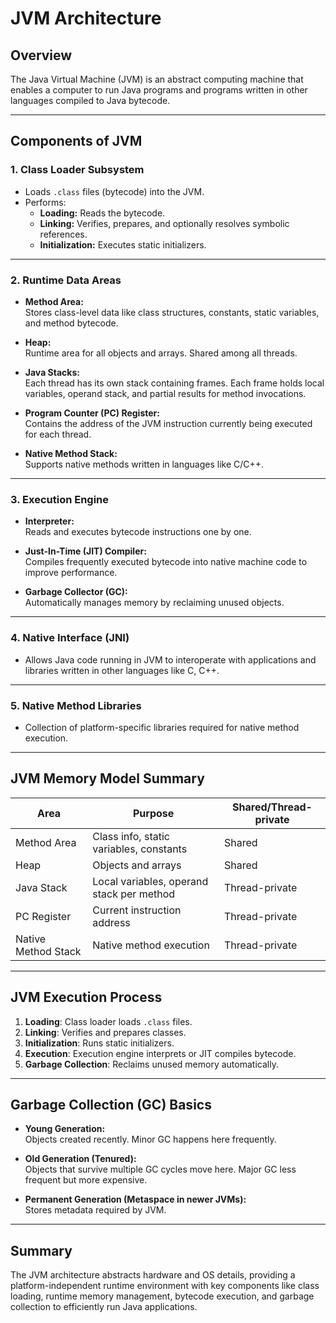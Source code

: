 # JVM Architecture

## Overview

The Java Virtual Machine (JVM) is an abstract computing machine that enables a computer to run Java programs and programs written in other languages compiled to Java bytecode.

---

## Components of JVM

### 1. **Class Loader Subsystem**

- Loads `.class` files (bytecode) into the JVM.
- Performs:
  - **Loading:** Reads the bytecode.
  - **Linking:** Verifies, prepares, and optionally resolves symbolic references.
  - **Initialization:** Executes static initializers.

---

### 2. **Runtime Data Areas**

- **Method Area:**  
  Stores class-level data like class structures, constants, static variables, and method bytecode.

- **Heap:**  
  Runtime area for all objects and arrays. Shared among all threads.

- **Java Stacks:**  
  Each thread has its own stack containing frames. Each frame holds local variables, operand stack, and partial results for method invocations.

- **Program Counter (PC) Register:**  
  Contains the address of the JVM instruction currently being executed for each thread.

- **Native Method Stack:**  
  Supports native methods written in languages like C/C++.

---

### 3. **Execution Engine**

- **Interpreter:**  
  Reads and executes bytecode instructions one by one.

- **Just-In-Time (JIT) Compiler:**  
  Compiles frequently executed bytecode into native machine code to improve performance.

- **Garbage Collector (GC):**  
  Automatically manages memory by reclaiming unused objects.

---

### 4. **Native Interface (JNI)**

- Allows Java code running in JVM to interoperate with applications and libraries written in other languages like C, C++.

---

### 5. **Native Method Libraries**

- Collection of platform-specific libraries required for native method execution.

---

## JVM Memory Model Summary

| Area               | Purpose                                    | Shared/Thread-private |
|--------------------|--------------------------------------------|----------------------|
| Method Area        | Class info, static variables, constants    | Shared               |
| Heap               | Objects and arrays                          | Shared               |
| Java Stack         | Local variables, operand stack per method  | Thread-private       |
| PC Register        | Current instruction address                 | Thread-private       |
| Native Method Stack | Native method execution                      | Thread-private       |

---

## JVM Execution Process

1. **Loading**: Class loader loads `.class` files.
2. **Linking**: Verifies and prepares classes.
3. **Initialization**: Runs static initializers.
4. **Execution**: Execution engine interprets or JIT compiles bytecode.
5. **Garbage Collection**: Reclaims unused memory automatically.

---

## Garbage Collection (GC) Basics

- **Young Generation:**  
  Objects created recently. Minor GC happens here frequently.

- **Old Generation (Tenured):**  
  Objects that survive multiple GC cycles move here. Major GC less frequent but more expensive.

- **Permanent Generation (Metaspace in newer JVMs):**  
  Stores metadata required by JVM.

---

## Summary

The JVM architecture abstracts hardware and OS details, providing a platform-independent runtime environment with key components like class loading, runtime memory management, bytecode execution, and garbage collection to efficiently run Java applications.
